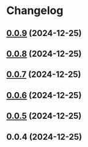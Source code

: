 # Changelog

## [0.0.9](https://github.com/zenoskongfu/blue-vue-ui/compare/v0.0.8...v0.0.9) (2024-12-25)

## [0.0.8](https://github.com/zenoskongfu/blue-vue-ui/compare/v0.0.7...v0.0.8) (2024-12-25)

## [0.0.7](https://github.com/zenoskongfu/blue-vue-ui/compare/v0.0.6...v0.0.7) (2024-12-25)

## [0.0.6](https://github.com/zenoskongfu/blue-vue-ui/compare/v0.0.5...v0.0.6) (2024-12-25)

## [0.0.5](https://github.com/zenoskongfu/blue-vue-ui/compare/0.0.4...v0.0.5) (2024-12-25)



## 0.0.4 (2024-12-25)
